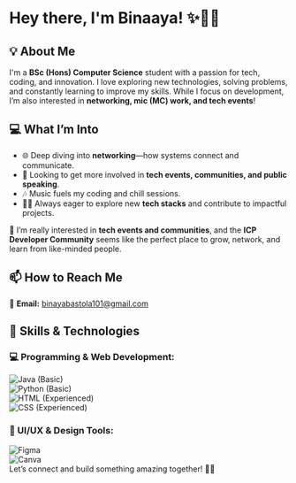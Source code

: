 # Hey there, I'm **Binaaya**! ✨👩‍💻  

## 💡 About Me  

I'm a **BSc (Hons) Computer Science** student with a passion for tech, coding, and innovation. I love exploring new technologies, solving problems, and constantly learning to improve my skills. While I focus on development, I’m also interested in **networking, mic (MC) work, and tech events**!  

## 💻 What I’m Into

- 🌐 Deep diving into **networking**—how systems connect and communicate.  
- 🎤 Looking to get more involved in **tech events, communities, and public speaking**.  
- 🎶 Music fuels my coding and chill sessions.  
- 👩‍💻 Always eager to explore new **tech stacks** and contribute to impactful projects.  

🚀 I’m really interested in **tech events and communities**, and the **ICP Developer Community** seems like the perfect place to grow, network, and learn from like-minded people.  

## 📫 How to Reach Me  
📧 **Email:** [binayabastola101@gmail.com](mailto:binayabastola101@gmail.com)  

## 🔧 Skills & Technologies 
### **💻 Programming & Web Development:**  
![Java (Basic)](https://img.shields.io/badge/-Java-007396?style=flat&logo=java&logoColor=white)  
![Python (Basic)](https://img.shields.io/badge/-Python-3776AB?style=flat&logo=python&logoColor=white)  
![HTML (Experienced)](https://img.shields.io/badge/-HTML5-E34F26?style=flat&logo=html5&logoColor=white)  
![CSS (Experienced)](https://img.shields.io/badge/-CSS3-1572B6?style=flat&logo=css3&logoColor=white)  

### **🎨 UI/UX & Design Tools:**  
![Figma](https://img.shields.io/badge/-Figma-F24E1E?style=flat&logo=figma&logoColor=white)  
![Canva](https://img.shields.io/badge/-Canva-00C4CC?style=flat&logo=canva&logoColor=white)  
Let’s connect and build something amazing together! 💖🔗  
